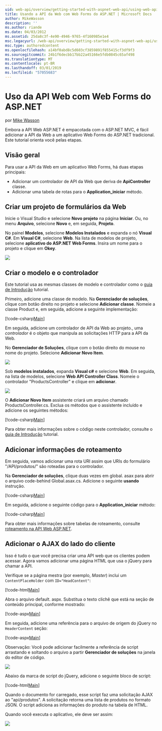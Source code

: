 ```yaml
---
uid: web-api/overview/getting-started-with-aspnet-web-api/using-web-api-with-aspnet-web-forms
title: Usando a API da Web com Web Forms do ASP.NET | Microsoft Docs
author: MikeWasson
description: ''
ms.author: riande
ms.date: 04/03/2012
ms.assetid: 25da8c3f-4e90-4946-9765-4f160985e1e4
msc.legacyurl: /web-api/overview/getting-started-with-aspnet-web-api/using-web-api-with-aspnet-web-forms
msc.type: authoredcontent
ms.openlocfilehash: a14bf0abd8c5d603cf3859891f855415cf3df9f3
ms.sourcegitcommit: 24b1f6decbb17bb22a45166e5fdb0845c65af498
ms.translationtype: MT
ms.contentlocale: pt-BR
ms.lasthandoff: 03/01/2019
ms.locfileid: "57055683"
---
```

<a name="using-web-api-with-aspnet-web-forms"></a>Uso da API Web com Web Forms do ASP.NET
====================
por [Mike Wasson](https://github.com/MikeWasson)

Embora a API Web ASP.NET é empacotada com o ASP.NET MVC, é fácil adicionar a API da Web a um aplicativo Web Forms do ASP.NET tradicional. Este tutorial orienta você pelas etapas.

## <a name="overview"></a>Visão geral

Para usar a API da Web em um aplicativo Web Forms, há duas etapas principais:

- Adicionar um controlador de API da Web que deriva de **ApiController** classe.
- Adicionar uma tabela de rotas para o **Application\_iniciar** método.

## <a name="create-a-web-forms-project"></a>Criar um projeto de formulários da Web

Inicie o Visual Studio e selecione **Novo projeto** na página **Iniciar**. Ou, no menu **Arquivo**, selecione **Novo** e, em seguida, **Projeto**.

No painel **Modelos**, selecione **Modelos Instalados** e expanda o nó **Visual C#**. Em **Visual C#**, selecione **Web**. Na lista de modelos de projeto, selecione **aplicativo do ASP.NET Web Forms**. Insira um nome para o projeto e clique em **Okey**.

![](using-web-api-with-aspnet-web-forms/_static/image1.png)

## <a name="create-the-model-and-controller"></a>Criar o modelo e o controlador

Este tutorial usa as mesmas classes de modelo e controlador como o [guia de Introdução](tutorial-your-first-web-api.md) tutorial.

Primeiro, adicione uma classe de modelo. Na **Gerenciador de soluções**, clique com botão direito no projeto e selecione **Adicionar classe**. Nomeie a classe Product e, em seguida, adicione a seguinte implementação:

[!code-csharp[Main](using-web-api-with-aspnet-web-forms/samples/sample1.cs)]

Em seguida, adicione um controlador de API da Web ao projeto., uma *controlador* é o objeto que manipula as solicitações HTTP para a API da Web.

No **Gerenciador de Soluções**, clique com o botão direito do mouse no nome do projeto. Selecione **Adicionar Novo Item**.

![](using-web-api-with-aspnet-web-forms/_static/image2.png)

Sob **modelos instalados**, expanda **Visual c#** e selecione **Web**. Em seguida, na lista de modelos, selecione **Web API Controller Class**. Nomeie o controlador "ProductsController" e clique em **adicionar**.

![](using-web-api-with-aspnet-web-forms/_static/image3.png)

O **Adicionar Novo Item** assistente criará um arquivo chamado ProductsController.cs. Exclua os métodos que o assistente incluído e adicione os seguintes métodos:

[!code-csharp[Main](using-web-api-with-aspnet-web-forms/samples/sample2.cs)]

Para obter mais informações sobre o código neste controlador, consulte o [guia de Introdução](tutorial-your-first-web-api.md) tutorial.

## <a name="add-routing-information"></a>Adicionar informações de roteamento

Em seguida, vamos adicionar uma rota URI assim que URIs do formulário &quot;/API/produtos/&quot; são roteadas para o controlador.

Na **Gerenciador de soluções**, clique duas vezes em global. asax para abrir o arquivo code-behind Global.asax.cs. Adicione o seguinte **usando** instrução.

[!code-csharp[Main](using-web-api-with-aspnet-web-forms/samples/sample3.cs)]

Em seguida, adicione o seguinte código para o **Application\_iniciar** método:

[!code-csharp[Main](using-web-api-with-aspnet-web-forms/samples/sample4.cs)]

Para obter mais informações sobre tabelas de roteamento, consulte [roteamento na API Web ASP.NET](../web-api-routing-and-actions/routing-in-aspnet-web-api.md).

## <a name="add-client-side-ajax"></a>Adicionar o AJAX do lado do cliente

Isso é tudo o que você precisa criar uma API web que os clientes podem acessar. Agora vamos adicionar uma página HTML que usa o jQuery para chamar a API.

Verifique se a página mestra (por exemplo, *Master*) inclui um `ContentPlaceHolder` com `ID="HeadContent"`:

[!code-html[Main](using-web-api-with-aspnet-web-forms/samples/sample8.html)]

Abra o arquivo default. aspx. Substitua o texto clichê que está na seção de conteúdo principal, conforme mostrado:

[!code-aspx[Main](using-web-api-with-aspnet-web-forms/samples/sample5.aspx)]

Em seguida, adicione uma referência para o arquivo de origem do jQuery no `HeaderContent` seção:

[!code-aspx[Main](using-web-api-with-aspnet-web-forms/samples/sample6.aspx?highlight=2)]

Observação: Você pode adicionar facilmente a referência de script arrastando e soltando o arquivo a partir **Gerenciador de soluções** na janela do editor de código.

![](using-web-api-with-aspnet-web-forms/_static/image4.png)

Abaixo da marca de script do jQuery, adicione o seguinte bloco de script:

[!code-html[Main](using-web-api-with-aspnet-web-forms/samples/sample7.html)]

Quando o documento for carregado, esse script faz uma solicitação AJAX ao &quot;api/produtos&quot;. A solicitação retorna uma lista de produtos no formato JSON. O script adiciona as informações do produto na tabela de HTML.

Quando você executa o aplicativo, ele deve ser assim:

![](using-web-api-with-aspnet-web-forms/_static/image5.png)
